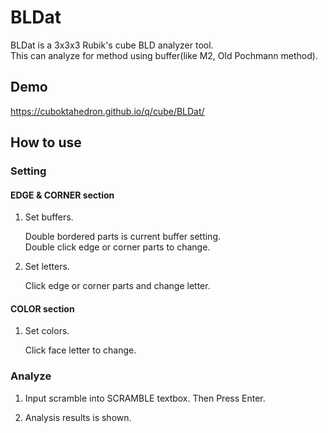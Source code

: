# BLDat

BLDat is a 3x3x3 Rubik's cube BLD analyzer tool.  
This can analyze for method using buffer(like M2, Old Pochmann method).

## Demo

https://cuboktahedron.github.io/q/cube/BLDat/

## How to use

### Setting

#### EDGE & CORNER section

1. Set buffers.

    Double bordered parts is current buffer setting.  
    Double click edge or corner parts to change.

2. Set letters.

    Click edge or corner parts and change letter.

#### COLOR section

1. Set colors.

    Click face letter to change.

### Analyze

1. Input scramble into SCRAMBLE textbox.
   Then Press Enter.

2. Analysis results is shown.
